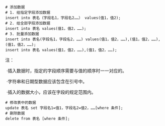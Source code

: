 ```
# 添加数据
# 1. 给指定字段添加数据
insert into 表名（字段名1，字段名2……） values(值1，值2);
# 2. 给全部字段添加数据
insert into 表名 values(值1，值2，……);
# 3. 批量添加数据
insert into 表名(字段名1，字段名2，……) values(值1，值2，……),(值1，值2，……),(值1，值2，……);
insert into 表名 values(值1，值2，……),(值1，值2，……);
```

注：

​	·插入数据时，指定的字段顺序需要与值的顺序时一一对应的。

​	·字符串和日期型数据应该包含在引号中。

​	·插入的数据大小，应该在字段的规定范围内。

```
# 修改表中的数据
update 表名 set 字段名1=值1，字段名2=值2，……[where 条件];
# 删除数据
delete from 表名 [where 条件];
```



